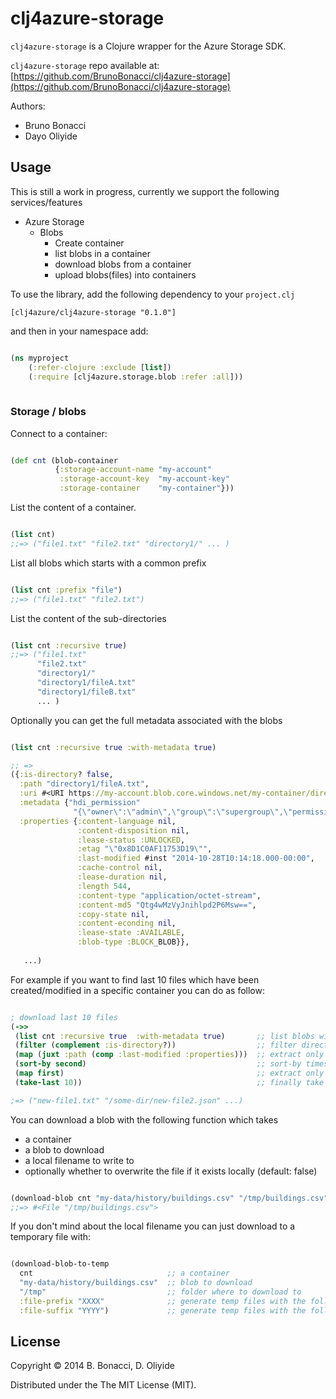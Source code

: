 # clj4azure-storage

`clj4azure-storage` is a Clojure wrapper for the Azure Storage SDK.

`clj4azure-storage` repo available at: [https://github.com/BrunoBonacci/clj4azure-storage](https://github.com/BrunoBonacci/clj4azure-storage)

Authors:

  - Bruno Bonacci
  - Dayo Oliyide


## Usage

This is still a work in progress, currently we support the following services/features

  * Azure Storage
    * Blobs
      * Create container
      * list blobs in a container
      * download blobs from a container
      * upload blobs(files) into containers

To use the library, add the following dependency to your `project.clj`

    [clj4azure/clj4azure-storage "0.1.0"]

and then in your namespace add:

```Clojure

(ns myproject
    (:refer-clojure :exclude [list])
    (:require [clj4azure.storage.blob :refer :all]))
         
```

### Storage / blobs


Connect to a container:

```Clojure

(def cnt (blob-container 
          {:storage-account-name "my-account"
           :storage-account-key  "my-account-key"
           :storage-container    "my-container"}))

```

List the content of a container.

```Clojure

(list cnt)
;;=> ("file1.txt" "file2.txt" "directory1/" ... ) 

```

List all blobs which starts with a common prefix

```Clojure

(list cnt :prefix "file")
;;=> ("file1.txt" "file2.txt")

```

List the content of the sub-directories

```Clojure

(list cnt :recursive true)
;;=> ("file1.txt" 
      "file2.txt" 
      "directory1/" 
      "directory1/fileA.txt" 
      "directory1/fileB.txt"
      ... ) 

```

Optionally you can get the full metadata associated with the blobs


```Clojure

(list cnt :recursive true :with-metadata true)

;; =>
({:is-directory? false,
  :path "directory1/fileA.txt",
  :uri #<URI https://my-account.blob.core.windows.net/my-container/directory1/fileA.txt>,
  :metadata {"hdi_permission" 
              "{\"owner\":\"admin\",\"group\":\"supergroup\",\"permissions\":\"rwxr-xr-x\"}" },
  :properties {:content-language nil,
               :content-disposition nil,
               :lease-status :UNLOCKED,
               :etag "\"0x8D1C0AF11753D19\"",
               :last-modified #inst "2014-10-28T10:14:18.000-00:00",
               :cache-control nil,
               :lease-duration nil,
               :length 544,
               :content-type "application/octet-stream",
               :content-md5 "Qtg4wMzVyJnihlpd2P6Msw==",
               :copy-state nil,
               :content-econding nil,
               :lease-state :AVAILABLE,
               :blob-type :BLOCK_BLOB}},
   
   ...)

```

For example if you want to find last 10 files which have been created/modified 
in a specific container you can do as follow:

```Clojure

; download last 10 files
(->>
 (list cnt :recursive true  :with-metadata true)       ;; list blobs with metadata
 (filter (complement :is-directory?))                  ;; filter directories out
 (map (juxt :path (comp :last-modified :properties)))  ;; extract only :path and :last-modified
 (sort-by second)                                      ;; sort-by timestamp
 (map first)                                           ;; extract only path names 
 (take-last 10))                                       ;; finally take the last 10

;=> ("new-file1.txt" "/some-dir/new-file2.json" ...)

```

You can download a blob with the following function which takes

  - a container
  - a blob to download
  - a local filename to write to
  - optionally whether to overwrite the file if it exists locally (default: false) 

```Clojure

(download-blob cnt "my-data/history/buildings.csv" "/tmp/buildings.csv" :overwrite true)
;;=> #<File "/tmp/buildings.csv">

```

If you don't mind about the local filename you can just download to a temporary file with:

```Clojure

(download-blob-to-temp
  cnt                              ;; a container
  "my-data/history/buildings.csv"  ;; blob to download
  "/tmp"                           ;; folder where to download to
  :file-prefix "XXXX"              ;; generate temp files with the following prefix (default "blob-") 
  :file-suffix "YYYY")             ;; generate temp files with the following suffiz (default ".data")


```

## License

Copyright © 2014 B. Bonacci, D. Oliyide

Distributed under the The MIT License (MIT).
